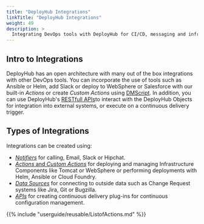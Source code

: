 ```yaml
---
title: "DeployHub Integrations"
linkTitle: "DeployHub Integrations"
weight: 49
description: >
  Integrating DevOps tools with DeployHub for CI/CD, messaging and infrastructure.
---
```


## Intro to Integrations

DeployHub has an open architecture with many out of the box integrations with other DevOps tools. You can incorporate the use of tools such as Ansible or Helm, add Slack or deploy to WebSphere or Salesforce with our built-in _Actions_ or create _Custom Actions_ using [DMScript](/userguide/dmscript/).  In addition, you can use DeployHub's [RESTfull APIs](/userguide/restapi/)to interact with the DeployHub Objects for integration into external systems, or execute on a continuous delivery trigger.

## Types of Integrations

Integrations can be created using:

- [_Notifiers_](/userguide/customizations/2-define-notifiers/) for calling, Email, Slack or Hipchat.
- [_Actions_ and _Custom Actions_](/userguide/customizations/2-define-your-actions/) for deploying and managing Infrastructure Components like Tomcat or WebSphere or performing deployments with Helm, Ansible or Cloud Foundry.
- [_Data Sources_](/userguide/profeatures/2-data-sources/) for connecting to outside data such as Change Request systems like Jira, Git or Bugzilla.
- [_APIs_](/userguide/restapi/) for creating continuous delivery plug-ins for continuous configuration management.

{{% include "userguide/reusable/ListofActions.md" %}}  


